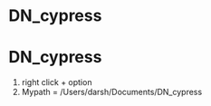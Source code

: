 # DN_cypress
# DN_cypress

<!-- How to find the folder path in mac: -->
1. right click + option
2. Mypath = /Users/darsh/Documents/DN_cypress